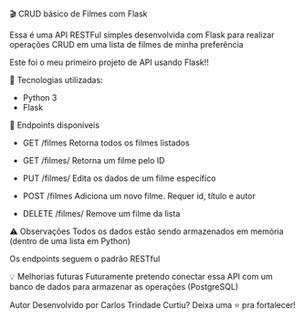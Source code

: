 🎬 CRUD básico de Filmes com Flask

Essa é uma API RESTFul simples desenvolvida com Flask para realizar operações CRUD em uma lista de filmes de minha preferência

Este foi o meu primeiro projeto de API usando Flask!!

🚀 Tecnologias utilizadas:

- Python 3
- Flask

🧠 Endpoints disponíveis
- GET /filmes
Retorna todos os filmes listados

- GET /filmes/<id>
Retorna um filme pelo ID

- PUT /filmes/<id>
Edita os dados de um filme específico

- POST /filmes
Adiciona um novo filme. Requer id, título e autor

- DELETE /filmes/<id>
Remove um filme da lista

⚠️ Observações
Todos os dados estão sendo armazenados em memória (dentro de uma lista em Python)

Os endpoints seguem o padrão RESTful

💡 Melhorias futuras
Futuramente pretendo conectar essa API com um banco de dados para armazenar as operações (PostgreSQL)

Autor
Desenvolvido por Carlos Trindade
Curtiu? Deixa uma ⭐ pra fortalecer!
